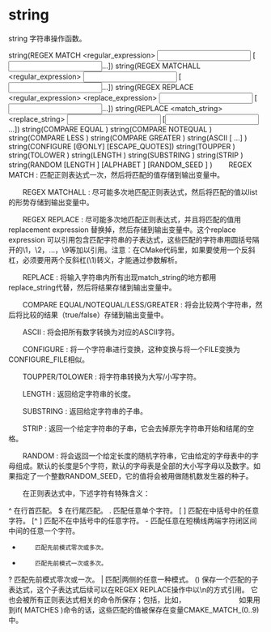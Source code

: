 string
===

string  字符串操作函数。

  string(REGEX MATCH <regular_expression> <output variable> <input> [<input>...])
  string(REGEX MATCHALL <regular_expression> <output variable> <input> [<input>...])
  string(REGEX REPLACE <regular_expression> <replace_expression> <output variable> <input> [<input>...])
  string(REPLACE <match_string> <replace_string> <output variable> <input> [<input>...])
  string(COMPARE EQUAL <string1> <string2> <output variable>)
  string(COMPARE NOTEQUAL <string1> <string2> <output variable>)
  string(COMPARE LESS <string1> <string2> <output variable>)
  string(COMPARE GREATER <string1> <string2> <output variable>)
  string(ASCII <number> [<number> ...] <output variable>)
  string(CONFIGURE <string1> <output variable> [@ONLY] [ESCAPE_QUOTES])
  string(TOUPPER <string1> <output variable>)
  string(TOLOWER <string1> <output variable>)
  string(LENGTH <string> <output variable>)
  string(SUBSTRING <string> <begin> <length> <output variable>)
  string(STRIP <string> <output variable>)
  string(RANDOM [LENGTH <length>] [ALPHABET <alphabet>] [RANDOM_SEED <seed>] <output variable>)
　　REGEX MATCH : 匹配正则表达式一次，然后将匹配的值存储到输出变量中。

　　REGEX MATCHALL : 尽可能多次地匹配正则表达式，然后将匹配的值以list的形势存储到输出变量中。

　　REGEX REPLACE : 尽可能多次地匹配正则表达式，并且将匹配的值用replacement expression 替换掉，然后存储到输出变量中。这个replace expression 可以引用包含匹配字符串的子表达式，这些匹配的字符串用圆括号隔开的\1，\2，...，\9等加以引用。注意：在CMake代码里，如果要使用一个反斜杠，必须要用两个反斜杠(\\1)转义，才能通过参数解析。

　　REPLACE : 将输入字符串内所有出现match_string的地方都用replace_string代替，然后将结果存储到输出变量中。

　　COMPARE EQUAL/NOTEQUAL/LESS/GREATER : 将会比较两个字符串，然后将比较的结果（true/false）存储到输出变量中。

　　ASCII : 将会把所有数字转换为对应的ASCII字符。

　　CONFIGURE : 将一个字符串进行变换，这种变换与将一个FILE变换为CONFIGURE_FILE相似。

　　TOUPPER/TOLOWER : 将字符串转换为大写/小写字符。

　　LENGTH : 返回给定字符串的长度。

　　SUBSTRING : 返回给定字符串的子串。

　　STRIP : 返回一个给定字符串的子串，它会去掉原先字符串开始和结尾的空格。

　　RANDOM : 将会返回一个给定长度的随机字符串，它由给定的字母表中的字母组成。默认的长度是5个字符，默认的字母表是全部的大小写字母以及数字。如果指定了一个整数RANDOM_SEED，它的值将会被用做随机数发生器的种子。

　　在正则表达式中，下述字符有特殊含义：

   ^         在行首匹配。
   $         在行尾匹配。
   .         匹配任意单个字符。
   [ ]       匹配在中括号中的任意字符。
   [^ ]      匹配不在中括号中的任意字符。
    -        匹配任意在短横线两端字符闭区间中间的任意一个字符。
   *         匹配先前模式零次或多次。
   +         匹配先前模式一次或多次。
   ?         匹配先前模式零次或一次。
   |         匹配|两侧的任意一种模式。
   ()        保存一个匹配的子表达式，这个子表达式后续可以在REGEX REPLACE操作中以\n的方式引用。 它也会被所有正则表达式相关的命令所保存；包括，比如，
　　　　　　　 如果用到if( MATCHES )命令的话，这些匹配的值被保存在变量CMAKE_MATCH_(0..9)中。

